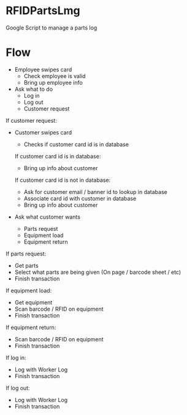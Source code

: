 # RFIDPartsLmg
Google Script to manage a parts log

# Flow

 - Employee swipes card
   - Check employee is valid
   - Bring up employee info
 - Ask what to do
   - Log in
   - Log out
   - Customer request

If customer request:
 - Customer swipes card
   - Checks if customer card id is in database

    If customer card id is in database:
     - Bring up info about customer

    If customer card id is not in database:
     - Ask for customer email / banner id to lookup in database
     - Associate card id with customer in database
     - Bring up info about customer

 - Ask what customer wants
   - Parts request
   - Equipment load
   - Equipment return
  
  If parts request:
 - Get parts
 - Select what parts are being given (On page / barcode sheet / etc)
 - Finish transaction

  If equipment load:
 - Get equipment
 - Scan barcode / RFID on equipment
 - Finish transaction

  If equipment return:
 - Scan barcode / RFID on equipment
 - Finish transaction

If log in:
 - Log with Worker Log
 - Finish transaction

If log out:
 - Log with Worker Log
 - Finish transaction
